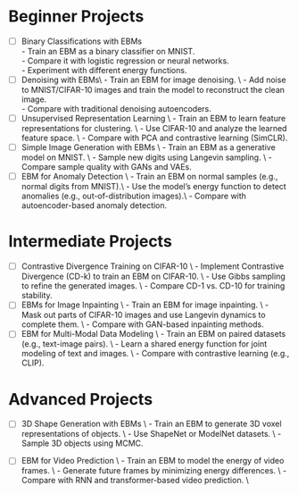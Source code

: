 
# Beginner Projects 
- [ ] Binary Classifications with EBMs\
      - Train an EBM as a binary classifier on MNIST. \
      - Compare it with logistic regression or neural networks. \
      - Experiment with different energy functions. 
- [ ] Denoising with EBMs\ 
      - Train an EBM for image denoising. \ 
      - Add noise to MNIST/CIFAR-10 images and train the model to reconstruct the clean image. \
      - Compare with traditional denoising autoencoders.
- [ ] Unsupervised Representation Learning \ 
      - Train an EBM to learn feature representations for clustering. \ 
      - Use CIFAR-10 and analyze the learned feature space. \ 
      - Compare with PCA and contrastive learning (SimCLR).
- [ ] Simple Image Generation with EBMs \ 
      - Train an EBM as a generative model on MNIST. \ 
      - Sample new digits using Langevin sampling. \ 
      - Compare sample quality with GANs and VAEs. 
- [ ] EBM for Anomaly Detection \ 
      - Train an EBM on normal samples (e.g., normal digits from MNIST).\ 
      - Use the model’s energy function to detect anomalies (e.g., out-of-distribution images).\ 
      - Compare with autoencoder-based anomaly detection.

# Intermediate Projects 
- [ ] Contrastive Divergence Training on CIFAR-10      \ 
      - Implement Contrastive Divergence (CD-k) to train an EBM on CIFAR-10. \ 
      - Use Gibbs sampling to refine the generated images.      \ 
      - Compare CD-1 vs. CD-10 for training stability.
- [ ] EBMs for Image Inpainting \ 
      - Train an EBM for image inpainting. \ 
      - Mask out parts of CIFAR-10 images and use Langevin dynamics to complete them. \ 
      - Compare with GAN-based inpainting methods.
- [ ] EBM for Multi-Modal Data Modeling \ 
      - Train an EBM on paired datasets (e.g., text-image pairs). \ 
      - Learn a shared energy function for joint modeling of text and images. \ 
      - Compare with contrastive learning (e.g., CLIP).

# Advanced Projects
- [ ] 3D Shape Generation with EBMs \ 
      - Train an EBM to generate 3D voxel representations of objects. \ 
      - Use ShapeNet or ModelNet datasets. \ 
      - Sample 3D objects using MCMC.

- [ ] EBM for Video Prediction \ 
      - Train an EBM to model the energy of video frames. \ 
      - Generate future frames by minimizing energy differences. \ 
      - Compare with RNN and transformer-based video prediction. \ 
